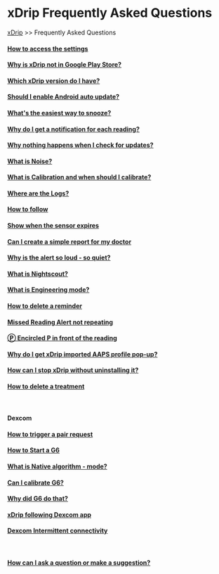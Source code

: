 # xDrip Frequently Asked Questions  
[xDrip](../README.md) >> Frequently Asked Questions  
  
#### [How to access the settings](./Settings.md)
#### [Why is xDrip not in Google Play Store?](./App-store.md)
#### [Which xDrip version do I have?](./xDrip-Version.md)
#### [Should I enable Android auto update?](./Android-auto-update.md)
#### [What's the easiest way to snooze?](./Snooze.md)
#### [Why do I get a notification for each reading?](./Frequent_notifications.md)
#### [Why nothing happens when I check for updates?](./NoUpdate.md)
#### [What is Noise?](./Noise.md)
#### [What is Calibration and when should I calibrate?](./Calibration.md)
#### [Where are the Logs?](./Logs.md)
#### [How to follow](./How-to-follow.md)
#### [Show when the sensor expires](./Sensor-Expiry.md)
#### [Can I create a simple report for my doctor](./Report.md)
#### [Why is the alert so loud - so quiet?](./Ascending-volume-profile.md)
#### [What is Nightscout?](./Nightscout_page.md)
#### [What is Engineering mode?](./Engineering-Mode.md)
#### [How to delete a reminder](./Delete-Reminder.md)
#### [Missed Reading Alert not repeating](./MissedSignalAlert.md)
#### [&#x24c5; Encircled P in front of the reading](./P_in_Circle.md)
#### [Why do I get xDrip imported AAPS profile pop-up?](./AAPS_ProfileImportNotification.md)
#### [How can I stop xDrip without uninstalling it?](./Stop-xDrip.md)
#### [How to delete a treatment](./Delete_Treatment.md)
<br/>    

#### Dexcom
#### [How to trigger a pair request](./MissedPairRequest.md)
#### [How to Start a G6](./Starting-G6.md)
#### [What is Native algorithm - mode?](./Native-Algorithm.md)
#### [Can I calibrate G6?](./Calibrate-G6.md)
#### [Why did G6 do that?](./What-not-to-do.md)
#### [xDrip following Dexcom app](./DexcomAppxDrip.md)
#### [Dexcom Intermittent connectivity](./Intermittent.md)
<br/>  
  
#### [How can I ask a question or make a suggestion?](./Contact.md)
